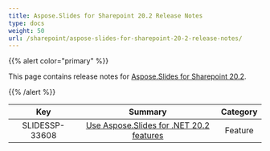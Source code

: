 ```yaml
---
title: Aspose.Slides for Sharepoint 20.2 Release Notes
type: docs
weight: 50
url: /sharepoint/aspose-slides-for-sharepoint-20-2-release-notes/
---
```


{{% alert color="primary" %}} 

This page contains release notes for [Aspose.Slides for Sharepoint 20.2](https://downloads.aspose.com/slides/sharepoint/new-releases/aspose.slides-for-sharepoint-20.2/).

{{% /alert %}} 

|**Key** |**Summary** |**Category** |
| :-: | :-: | :-: |
|SLIDESSP-33608|[Use Aspose.Slides for .NET 20.2 features](https://docs.aspose.com/display/slidesnet/Aspose.Slides+for+.NET+20.2+Release+Notes)[](https://docs.aspose.com/display/slidesnet/Aspose.Slides+for+.NET+20.1+Release+Notes)|Feature|

